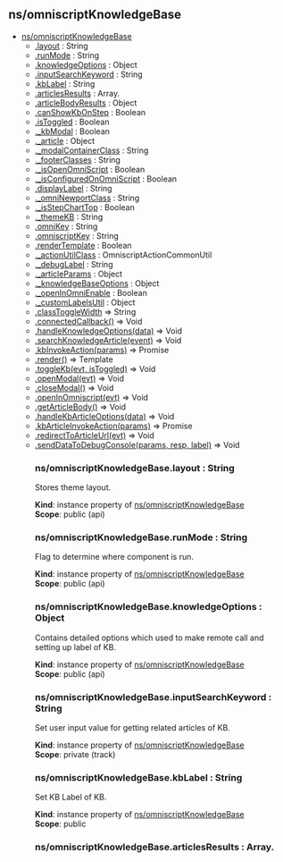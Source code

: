 ## ns/omniscriptKnowledgeBase

* [ns/omniscriptKnowledgeBase](#markdown-header-nsomniscriptknowledgebase)
    * [.layout](#markdown-header-nsomniscriptknowledgebaselayout-string) : String
    * [.runMode](#markdown-header-nsomniscriptknowledgebaserunmode-string) : String
    * [.knowledgeOptions](#markdown-header-nsomniscriptknowledgebaseknowledgeoptions-object) : Object
    * [.inputSearchKeyword](#markdown-header-nsomniscriptknowledgebaseinputsearchkeyword-string) : String
    * [.kbLabel](#markdown-header-nsomniscriptknowledgebasekblabel-string) : String
    * [.articlesResults](#markdown-header-nsomniscriptknowledgebasearticlesresults-arrayobject) : Array.<Object>
    * [.articleBodyResults](#markdown-header-nsomniscriptknowledgebasearticlebodyresults-object) : Object
    * [.canShowKbOnStep](#markdown-header-nsomniscriptknowledgebasecanshowkbonstep-boolean) : Boolean
    * [.isToggled](#markdown-header-nsomniscriptknowledgebaseistoggled-boolean) : Boolean
    * [._kbModal](#markdown-header-nsomniscriptknowledgebase_kbmodal-boolean) : Boolean
    * [._article](#markdown-header-nsomniscriptknowledgebase_article-object) : Object
    * [._modalContainerClass](#markdown-header-nsomniscriptknowledgebase_modalcontainerclass-string) : String
    * [._footerClasses](#markdown-header-nsomniscriptknowledgebase_footerclasses-string) : String
    * [._isOpenOmniScript](#markdown-header-nsomniscriptknowledgebase_isopenomniscript-boolean) : Boolean
    * [._isConfiguredOnOmniScript](#markdown-header-nsomniscriptknowledgebase_isconfiguredonomniscript-boolean) : Boolean
    * [.displayLabel](#markdown-header-nsomniscriptknowledgebasedisplaylabel-string) : String
    * [._omniNewportClass](#markdown-header-nsomniscriptknowledgebase_omninewportclass-string) : String
    * [._isStepChartTop](#markdown-header-nsomniscriptknowledgebase_isstepcharttop-boolean) : Boolean
    * [._themeKB](#markdown-header-nsomniscriptknowledgebase_themekb-string) : String
    * [.omniKey](#markdown-header-nsomniscriptknowledgebaseomnikey-string) : String
    * [.omniscriptKey](#markdown-header-nsomniscriptknowledgebaseomniscriptkey-string) : String
    * [.renderTemplate](#markdown-header-nsomniscriptknowledgebaserendertemplate-boolean) : Boolean
    * [._actionUtilClass](#markdown-header-nsomniscriptknowledgebase_actionutilclass-omniscriptactioncommonutil) : OmniscriptActionCommonUtil
    * [._debugLabel](#markdown-header-nsomniscriptknowledgebase_debuglabel-string) : String
    * [._articleParams](#markdown-header-nsomniscriptknowledgebase_articleparams-object) : Object
    * [._knowledgeBaseOptions](#markdown-header-nsomniscriptknowledgebase_knowledgebaseoptions-object) : Object
    * [._openInOmniEnable](#markdown-header-nsomniscriptknowledgebase_openinomnienable-boolean) : Boolean
    * [._customLabelsUtil](#markdown-header-nsomniscriptknowledgebase_customlabelsutil-object) : Object
    * [.classToggleWidth](#markdown-header-nsomniscriptknowledgebaseclasstogglewidth-string) ⇒ String
    * [.connectedCallback()](#markdown-header-nsomniscriptknowledgebaseconnectedcallback-void) ⇒ Void
    * [.handleKnowledgeOptions(data)](#markdown-header-nsomniscriptknowledgebasehandleknowledgeoptionsdata-void) ⇒ Void
    * [.searchKnowledgeArticle(event)](#markdown-header-nsomniscriptknowledgebasesearchknowledgearticleevent-void) ⇒ Void
    * [.kbInvokeAction(params)](#markdown-header-nsomniscriptknowledgebasekbinvokeactionparams-promise) ⇒ Promise
    * [.render()](#markdown-header-nsomniscriptknowledgebaserender-template) ⇒ Template
    * [.toggleKb(evt, isToggled)](#markdown-header-nsomniscriptknowledgebasetogglekbevt-istoggled-void) ⇒ Void
    * [.openModal(evt)](#markdown-header-nsomniscriptknowledgebaseopenmodalevt-void) ⇒ Void
    * [.closeModal()](#markdown-header-nsomniscriptknowledgebaseclosemodal-void) ⇒ Void
    * [.openInOmniscript(evt)](#markdown-header-nsomniscriptknowledgebaseopeninomniscriptevt-void) ⇒ Void
    * [.getArticleBody()](#markdown-header-nsomniscriptknowledgebasegetarticlebody-void) ⇒ Void
    * [.handleKbArticleOptions(data)](#markdown-header-nsomniscriptknowledgebasehandlekbarticleoptionsdata-void) ⇒ Void
    * [.kbArticleInvokeAction(params)](#markdown-header-nsomniscriptknowledgebasekbarticleinvokeactionparams-promise) ⇒ Promise
    * [.redirectToArticleUrl(evt)](#markdown-header-nsomniscriptknowledgebaseredirecttoarticleurlevt-void) ⇒ Void
    * [.sendDataToDebugConsole(params, resp, label)](#markdown-header-nsomniscriptknowledgebasesenddatatodebugconsoleparams-resp-label-void) ⇒ Void

### ns/omniscriptKnowledgeBase.layout : String
Stores theme layout.

**Kind**: instance property of [ns/omniscriptKnowledgeBase](#markdown-header-nsomniscriptknowledgebase)  
**Scope**: public (api)  
### ns/omniscriptKnowledgeBase.runMode : String
Flag to determine where component is run.

**Kind**: instance property of [ns/omniscriptKnowledgeBase](#markdown-header-nsomniscriptknowledgebase)  
**Scope**: public (api)  
### ns/omniscriptKnowledgeBase.knowledgeOptions : Object
Contains detailed options which used to make remote call and setting up label of KB.

**Kind**: instance property of [ns/omniscriptKnowledgeBase](#markdown-header-nsomniscriptknowledgebase)  
**Scope**: public (api)  
### ns/omniscriptKnowledgeBase.inputSearchKeyword : String
Set user input value for getting related articles of KB.

**Kind**: instance property of [ns/omniscriptKnowledgeBase](#markdown-header-nsomniscriptknowledgebase)  
**Scope**: private (track)  
### ns/omniscriptKnowledgeBase.kbLabel : String
Set KB Label of KB.

**Kind**: instance property of [ns/omniscriptKnowledgeBase](#markdown-header-nsomniscriptknowledgebase)  
**Scope**: public  
### ns/omniscriptKnowledgeBase.articlesResults : Array.<Object>
Holding set of articles based on specific user keyword.

**Kind**: instance property of [ns/omniscriptKnowledgeBase](#markdown-header-nsomniscriptknowledgebase)  
**Scope**: private (track)  
### ns/omniscriptKnowledgeBase.articleBodyResults : Object
Contains details of an article ie: article body, title and link.

**Kind**: instance property of [ns/omniscriptKnowledgeBase](#markdown-header-nsomniscriptknowledgebase)  
**Scope**: private (track)  
### ns/omniscriptKnowledgeBase.canShowKbOnStep : Boolean
Setting up true/false: whether can show on step or not.

**Kind**: instance property of [ns/omniscriptKnowledgeBase](#markdown-header-nsomniscriptknowledgebase)  
**Scope**: private (track)  
### ns/omniscriptKnowledgeBase.isToggled : Boolean
Toggled KB container for Newport(hide/show container based on user convenience), Default is always
           false.

**Kind**: instance property of [ns/omniscriptKnowledgeBase](#markdown-header-nsomniscriptknowledgebase)  
**Scope**: private (track)  
### ns/omniscriptKnowledgeBase._kbModal : Boolean
Open Modal of an article via template(hide/show modal using this property), Default is always false.

**Kind**: instance property of [ns/omniscriptKnowledgeBase](#markdown-header-nsomniscriptknowledgebase)  
**Scope**: private (track)  
### ns/omniscriptKnowledgeBase._article : Object
Contains an article details.

**Kind**: instance property of [ns/omniscriptKnowledgeBase](#markdown-header-nsomniscriptknowledgebase)  
**Scope**: private (track)  
### ns/omniscriptKnowledgeBase._modalContainerClass : String
- Setting up class for modal container.

**Kind**: instance property of [ns/omniscriptKnowledgeBase](#markdown-header-nsomniscriptknowledgebase)  
**Scope**: private  
### ns/omniscriptKnowledgeBase._footerClasses : String
- Setting up class for footer of modal.

**Kind**: instance property of [ns/omniscriptKnowledgeBase](#markdown-header-nsomniscriptknowledgebase)  
**Scope**: private  
### ns/omniscriptKnowledgeBase._isOpenOmniScript : Boolean
- setting up true if article detailed view should open inside Omniscript.

**Kind**: instance property of [ns/omniscriptKnowledgeBase](#markdown-header-nsomniscriptknowledgebase)  
**Scope**: private  
### ns/omniscriptKnowledgeBase._isConfiguredOnOmniScript : Boolean
- setting up true if article detailed view should open inside Omniscript.

**Kind**: instance property of [ns/omniscriptKnowledgeBase](#markdown-header-nsomniscriptknowledgebase)  
**Scope**: private  
### ns/omniscriptKnowledgeBase.displayLabel : String
Setting KB Label from options of KB if doesn't exist.

**Kind**: instance property of [ns/omniscriptKnowledgeBase](#markdown-header-nsomniscriptknowledgebase)  
**Scope**: private (track)  
### ns/omniscriptKnowledgeBase._omniNewportClass : String
Setting newport root block class: 'via-nds' if configured on omniscript.

**Kind**: instance property of [ns/omniscriptKnowledgeBase](#markdown-header-nsomniscriptknowledgebase)  
**Scope**: private (track)  
### ns/omniscriptKnowledgeBase._isStepChartTop : Boolean
- setting up true if stepchart placement is on top.

**Kind**: instance property of [ns/omniscriptKnowledgeBase](#markdown-header-nsomniscriptknowledgebase)  
**Scope**: private  
### ns/omniscriptKnowledgeBase._themeKB : String
- Setting up theme.

**Kind**: instance property of [ns/omniscriptKnowledgeBase](#markdown-header-nsomniscriptknowledgebase)  
**Scope**: private  
### ns/omniscriptKnowledgeBase.omniKey : String
- Setting up omniscript key.

**Kind**: instance property of [ns/omniscriptKnowledgeBase](#markdown-header-nsomniscriptknowledgebase)  
**Scope**: private  
### ns/omniscriptKnowledgeBase.omniscriptKey : String
Setting up OmniScript key.

**Kind**: instance property of [ns/omniscriptKnowledgeBase](#markdown-header-nsomniscriptknowledgebase)  
**Scope**: public (api)  
### ns/omniscriptKnowledgeBase.renderTemplate : Boolean
Checks whether template needs to render or not.

**Kind**: instance property of [ns/omniscriptKnowledgeBase](#markdown-header-nsomniscriptknowledgebase)  
**Scope**: private (track)  
### ns/omniscriptKnowledgeBase._actionUtilClass : OmniscriptActionCommonUtil
- stores instance of the OmniscriptActionCommonUtil class.

**Kind**: instance property of [ns/omniscriptKnowledgeBase](#markdown-header-nsomniscriptknowledgebase)  
**Scope**: private  
### ns/omniscriptKnowledgeBase._debugLabel : String
- Stores debug label.

**Kind**: instance property of [ns/omniscriptKnowledgeBase](#markdown-header-nsomniscriptknowledgebase)  
**Scope**: private  
### ns/omniscriptKnowledgeBase._articleParams : Object
- contains an article params.

**Kind**: instance property of [ns/omniscriptKnowledgeBase](#markdown-header-nsomniscriptknowledgebase)  
**Scope**: private  
### ns/omniscriptKnowledgeBase._knowledgeBaseOptions : Object
- contains an knowledgeBase options.

**Kind**: instance property of [ns/omniscriptKnowledgeBase](#markdown-header-nsomniscriptknowledgebase)  
**Scope**: private  
### ns/omniscriptKnowledgeBase._openInOmniEnable : Boolean
- checking whether its enabled inside omniscript or not.

**Kind**: instance property of [ns/omniscriptKnowledgeBase](#markdown-header-nsomniscriptknowledgebase)  
**Scope**: private  
### ns/omniscriptKnowledgeBase._customLabelsUtil : Object
- Custom labels for Knowledge base.

**Kind**: instance property of [ns/omniscriptKnowledgeBase](#markdown-header-nsomniscriptknowledgebase)  
**Scope**: private  
### ns/omniscriptKnowledgeBase.classToggleWidth ⇒ String
Toggles class for newport

**Kind**: instance property of [ns/omniscriptKnowledgeBase](#markdown-header-nsomniscriptknowledgebase)  
**Returns**: String - - Will return classes  
**Scope**: private  

| Param | Type | Description |
| --- | --- | --- |
| params | Object | an object having options to make a remote call. |

### ns/omniscriptKnowledgeBase.connectedCallback() ⇒ Void
Overwrites native connectedCallback.

**Kind**: instance method of [ns/omniscriptKnowledgeBase](#markdown-header-nsomniscriptknowledgebase)  
**Scope**: private  
### ns/omniscriptKnowledgeBase.handleKnowledgeOptions(data) ⇒ Void
handleKnowledgeOptions - for setting up KB Label, kbOptions, inputsearchkeyword, articles and making remote call based on options

**Kind**: instance method of [ns/omniscriptKnowledgeBase](#markdown-header-nsomniscriptknowledgebase)  
**Scope**: private  

| Param | Type | Description |
| --- | --- | --- |
| data | Object | an object having options to make a remote call. |

### ns/omniscriptKnowledgeBase.searchKnowledgeArticle(event) ⇒ Void
Gets updated articles based on input keyword via template.

**Kind**: instance method of [ns/omniscriptKnowledgeBase](#markdown-header-nsomniscriptknowledgebase)  
**Scope**: private  

| Param | Type | Description |
| --- | --- | --- |
| event | Event |  |
| event.target.value | Object | getting user input value |
| event.keyCode | Object | getting input value when user hits enter |

### ns/omniscriptKnowledgeBase.kbInvokeAction(params) ⇒ Promise
Makes remote call based on options

**Kind**: instance method of [ns/omniscriptKnowledgeBase](#markdown-header-nsomniscriptknowledgebase)  
**Scope**: private  

| Param | Type | Description |
| --- | --- | --- |
| params | Object | an object having options to make a remote call. |

### ns/omniscriptKnowledgeBase.render() ⇒ Template
Overwrites native render.

**Kind**: instance method of [ns/omniscriptKnowledgeBase](#markdown-header-nsomniscriptknowledgebase)  
**Scope**: private  
### ns/omniscriptKnowledgeBase.toggleKb(evt, isToggled) ⇒ Void
Toggles kb container for newport via template.

**Kind**: instance method of [ns/omniscriptKnowledgeBase](#markdown-header-nsomniscriptknowledgebase)  
**Scope**: private  

| Param | Type | Description |
| --- | --- | --- |
| evt | Event |  |
| isToggled | Boolean | true/false open/close container |

### ns/omniscriptKnowledgeBase.openModal(evt) ⇒ Void
Opens modal for an article detail view via template

**Kind**: instance method of [ns/omniscriptKnowledgeBase](#markdown-header-nsomniscriptknowledgebase)  
**Scope**: private  

| Param | Type |
| --- | --- |
| evt | Event | 

### ns/omniscriptKnowledgeBase.closeModal() ⇒ Void
Closes the modal of an opened article detail view via template.

**Kind**: instance method of [ns/omniscriptKnowledgeBase](#markdown-header-nsomniscriptknowledgebase)  
**Scope**: private  
### ns/omniscriptKnowledgeBase.openInOmniscript(evt) ⇒ Void
Opens an article detail view inside omniscript via template

**Kind**: instance method of [ns/omniscriptKnowledgeBase](#markdown-header-nsomniscriptknowledgebase)  
**Scope**: private  

| Param | Type |
| --- | --- |
| evt | Event | 

### ns/omniscriptKnowledgeBase.getArticleBody() ⇒ Void
Gets detailed info object of an article.

**Kind**: instance method of [ns/omniscriptKnowledgeBase](#markdown-header-nsomniscriptknowledgebase)  
**Scope**: private  
### ns/omniscriptKnowledgeBase.handleKbArticleOptions(data) ⇒ Void
Callback function of pubsub event for getting article body options

**Kind**: instance method of [ns/omniscriptKnowledgeBase](#markdown-header-nsomniscriptknowledgebase)  
**Scope**: private  

| Param | Type | Description |
| --- | --- | --- |
| data | Object | an object having options to make a remote call for an article. |

### ns/omniscriptKnowledgeBase.kbArticleInvokeAction(params) ⇒ Promise
Makes remote call based on article options

**Kind**: instance method of [ns/omniscriptKnowledgeBase](#markdown-header-nsomniscriptknowledgebase)  
**Scope**: private  

| Param | Type | Description |
| --- | --- | --- |
| params | Object | an object having options to make a remote call. |

### ns/omniscriptKnowledgeBase.redirectToArticleUrl(evt) ⇒ Void
For redirecting article on new tab with detailed view via template

**Kind**: instance method of [ns/omniscriptKnowledgeBase](#markdown-header-nsomniscriptknowledgebase)  
**Scope**: private  

| Param | Type |
| --- | --- |
| evt | Event | 

### ns/omniscriptKnowledgeBase.sendDataToDebugConsole(params, resp, label) ⇒ Void
Overwrites inherited sendDataToDebugConsole. Sends data to the Debug Console event handler.

**Kind**: instance method of [ns/omniscriptKnowledgeBase](#markdown-header-nsomniscriptknowledgebase)  
**Scope**: private  

| Param | Type |
| --- | --- |
| params | Object | 
| resp | Object | 
| label | String | 

